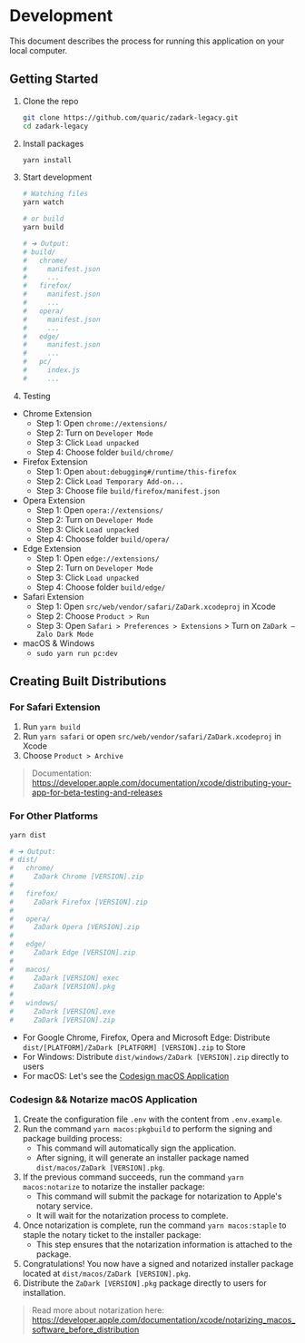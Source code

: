 # Development

This document describes the process for running this application on your local computer.

## Getting Started

1. Clone the repo
    ```bash
    git clone https://github.com/quaric/zadark-legacy.git
    cd zadark-legacy
    ```

2. Install packages
    ```bash
    yarn install
    ```

3. Start development
    ```bash
    # Watching files
    yarn watch

    # or build
    yarn build

    # ➜ Output:
    # build/
    #   chrome/
    #     manifest.json
    #     ...
    #   firefox/
    #     manifest.json
    #     ...
    #   opera/
    #     manifest.json
    #     ...
    #   edge/
    #     manifest.json
    #     ...
    #   pc/
    #     index.js
    #     ...
    ```

4. Testing

- Chrome Extension
  - Step 1: Open `chrome://extensions/`
  - Step 2: Turn on `Developer Mode`
  - Step 3: Click `Load unpacked`
  - Step 4: Choose folder `build/chrome/`
- Firefox Extension
  - Step 1: Open `about:debugging#/runtime/this-firefox`
  - Step 2: Click `Load Temporary Add-on...`
  - Step 3: Choose file `build/firefox/manifest.json`
- Opera Extension
  - Step 1: Open `opera://extensions/`
  - Step 2: Turn on `Developer Mode`
  - Step 3: Click `Load unpacked`
  - Step 4: Choose folder `build/opera/`
- Edge Extension
  - Step 1: Open `edge://extensions/`
  - Step 2: Turn on `Developer Mode`
  - Step 3: Click `Load unpacked`
  - Step 4: Choose folder `build/edge/`
- Safari Extension
  - Step 1: Open `src/web/vendor/safari/ZaDark.xcodeproj` in Xcode
  - Step 2: Choose `Product > Run`
  - Step 3: Open `Safari > Preferences > Extensions` > Turn on `ZaDark – Zalo Dark Mode`
- macOS & Windows
  - `sudo yarn run pc:dev`

## Creating Built Distributions

### For Safari Extension

1. Run `yarn build`
2. Run `yarn safari` or open `src/web/vendor/safari/ZaDark.xcodeproj` in Xcode
3. Choose `Product > Archive`

> Documentation: https://developer.apple.com/documentation/xcode/distributing-your-app-for-beta-testing-and-releases

### For Other Platforms

```bash
yarn dist

# ➜ Output:
# dist/
#   chrome/
#     ZaDark Chrome [VERSION].zip
#
#   firefox/
#     ZaDark Firefox [VERSION].zip
#
#   opera/
#     ZaDark Opera [VERSION].zip
#
#   edge/
#     ZaDark Edge [VERSION].zip
#
#   macos/
#     ZaDark [VERSION] exec
#     ZaDark [VERSION].pkg
#
#   windows/
#     ZaDark [VERSION].exe
#     ZaDark [VERSION].zip
```

- For Google Chrome, Firefox, Opera and Microsoft Edge: Distribute `dist/[PLATFORM]/ZaDark [PLATFORM] [VERSION].zip` to Store
- For Windows: Distribute `dist/windows/ZaDark [VERSION].zip` directly to users
- For macOS: Let's see the [Codesign macOS Application](#codesign-macos-application)

### Codesign && Notarize macOS Application

1. Create the configuration file `.env` with the content from `.env.example`.
2. Run the command `yarn macos:pkgbuild` to perform the signing and package building process:
   - This command will automatically sign the application.
   - After signing, it will generate an installer package named `dist/macos/ZaDark [VERSION].pkg`.
3. If the previous command succeeds, run the command `yarn macos:notarize` to notarize the installer package:
   - This command will submit the package for notarization to Apple's notary service.
   - It will wait for the notarization process to complete.
4. Once notarization is complete, run the command `yarn macos:staple` to staple the notary ticket to the installer package:
   - This step ensures that the notarization information is attached to the package.
5. Congratulations! You now have a signed and notarized installer package located at `dist/macos/ZaDark [VERSION].pkg`.
6. Distribute the `ZaDark [VERSION].pkg` package directly to users for installation.

> Read more about notarization here: https://developer.apple.com/documentation/xcode/notarizing_macos_software_before_distribution
